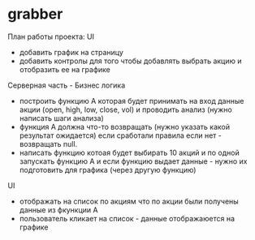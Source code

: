 # grabber

План работы проекта:
UI
- добавить график на страницу
- добавить контролы для того чтобы добавлять выбрать акцию и отобразить ее на графике

Серверная часть - Бизнес логика
- построить функцию А которая будет принимать на вход данные акции (open, high, low, close, vol) и проводить анализ (нужно написать шаги анализа)
- функция А должна что-то возвращать (нужно указать какой результат ожидается) если сработали правила если нет - возвращать null.
- написать функцию котоая будет выбирать 10 акций и по одной запускать функцию А и если функцию выдает данные - нужно их подготовить для графика (через другую функцию)

UI 
- отображать на список по акциям что по акции были получены данные из фкункции А
- пользователь кликает на список - данные отображаюется на графике
